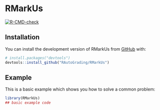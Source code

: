 
<!-- README.md is generated from README.Rmd. Please edit that file -->

# RMarkUs

<!-- badges: start -->

[![R-CMD-check](https://github.com/siqi-zheng/RMarkUs/workflows/check-release.yaml/badge.svg)](https://github.com/siqi-zheng/RMarkUs/actions/workflows/check-release.yaml)
<!-- badges: end -->

## Installation

You can install the development version of RMarkUs from
[GitHub](https://github.com/) with:

``` r
# install.packages("devtools")
devtools::install_github("RAutoGrading/RMarkUs")
```

## Example

This is a basic example which shows you how to solve a common problem:

``` r
library(RMarkUs)
## basic example code
```
